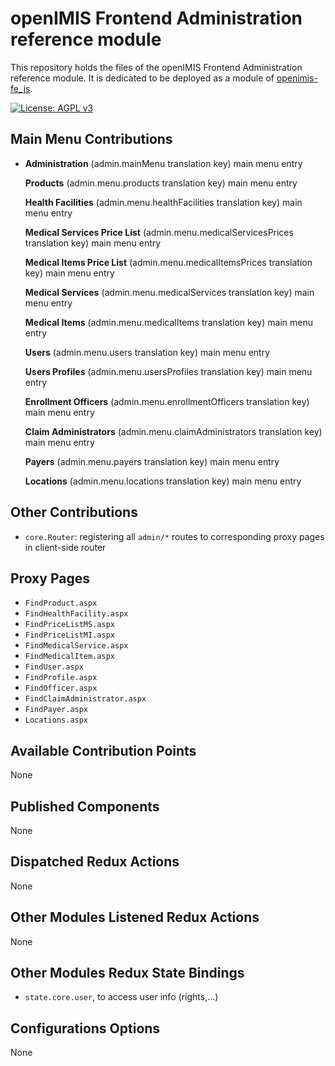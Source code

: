 # openIMIS Frontend Administration reference module
This repository holds the files of the openIMIS Frontend Administration reference module.
It is dedicated to be deployed as a module of [openimis-fe_js](https://github.com/openimis/openimis-fe_js).

[![License: AGPL v3](https://img.shields.io/badge/License-AGPL%20v3-blue.svg)](https://www.gnu.org/licenses/agpl-3.0)

## Main Menu Contributions
* **Administration** (admin.mainMenu translation key) main menu entry

  **Products** (admin.menu.products translation key) main menu entry

  **Health Facilities** (admin.menu.healthFacilities translation key) main menu entry

  **Medical Services Price List** (admin.menu.medicalServicesPrices translation key) main menu entry

  **Medical Items Price List** (admin.menu.medicalItemsPrices translation key) main menu entry

  **Medical Services** (admin.menu.medicalServices translation key) main menu entry

  **Medical Items** (admin.menu.medicalItems translation key) main menu entry

  **Users** (admin.menu.users translation key) main menu entry

  **Users Profiles** (admin.menu.usersProfiles translation key) main menu entry

  **Enrollment Officers** (admin.menu.enrollmentOfficers translation key) main menu entry

  **Claim Administrators** (admin.menu.claimAdministrators translation key) main menu entry

  **Payers** (admin.menu.payers translation key) main menu entry

  **Locations** (admin.menu.locations translation key) main menu entry

## Other Contributions
* `core.Router`: registering all `admin/*` routes to corresponding proxy pages in client-side router

## Proxy Pages
* `FindProduct.aspx`
* `FindHealthFacility.aspx`
* `FindPriceListMS.aspx`
* `FindPriceListMI.aspx`
* `FindMedicalService.aspx`
* `FindMedicalItem.aspx`
* `FindUser.aspx`
* `FindProfile.aspx`
* `FindOfficer.aspx`
* `FindClaimAdministrator.aspx`
* `FindPayer.aspx`
* `Locations.aspx`

## Available Contribution Points
None

## Published Components
None

## Dispatched Redux Actions
None

## Other Modules Listened Redux Actions 
None

## Other Modules Redux State Bindings
* `state.core.user`, to access user info (rights,...)

## Configurations Options
None

